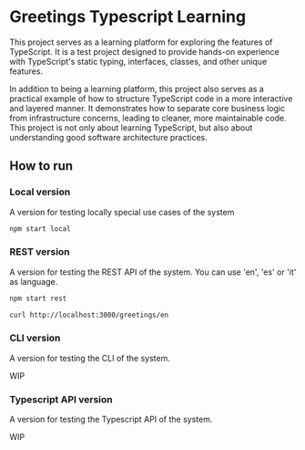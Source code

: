 # Greetings Typescript Learning

This project serves as a learning platform for exploring the features of TypeScript. It is a test project designed to provide hands-on experience with TypeScript's static typing, interfaces, classes, and other unique features.

In addition to being a learning platform, this project also serves as a practical example of how to structure TypeScript code in a more interactive and layered manner. It demonstrates how to separate core business logic from infrastructure concerns, leading to cleaner, more maintainable code. This project is not only about learning TypeScript, but also about understanding good software architecture practices.

## How to run

### Local version
A version for testing locally special use cases of the system

```bash
npm start local
```

### REST version
A version for testing the REST API of the system. You can use 'en', 'es' or 'it' as language.

```bash
npm start rest
```

```bash
curl http://localhost:3000/greetings/en
```

### CLI version
A version for testing the CLI of the system.

WIP

### Typescript API version
A version for testing the Typescript API of the system.

WIP

